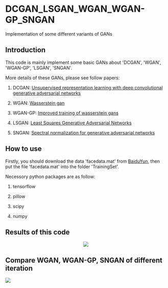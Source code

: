 # DCGAN_LSGAN_WGAN_WGAN-GP_SNGAN
Implementation of some different variants of GANs 

Introduction
--------------

This code is mainly implement some basic GANs about 'DCGAN', 'WGAN', 'WGAN-GP', 'LSGAN', 'SNGAN'. 

More details of these GANs, please see follow papers:

1. DCGAN: [Unsupervised representation learning with deep convolutional generative adversarial networks](https://arxiv.org/pdf/1511.06434.pdf%C3%AF%C2%BC%E2%80%B0)

2. WGAN: [Wasserstein gan](https://arxiv.org/pdf/1701.07875.pdf?__hstc=200028081.1bb630f9cde2cb5f07430159d50a3c91.1524009600081.1524009600082.1524009600083.1&__hssc=200028081.1.1524009600084&__hsfp=1773666937)

3. WGAN-GP: [Improved training of wasserstein gans](https://papers.nips.cc/paper/7159-improved-training-of-wasserstein-gans.pdf)

4. LSGAN: [Least Squares Generative Adversarial Networks](http://openaccess.thecvf.com/content_ICCV_2017/papers/Mao_Least_Squares_Generative_ICCV_2017_paper.pdf)

5. SNGAN: [Spectral normalization for generative adversarial networks](https://arxiv.org/pdf/1802.05957.pdf)

How to use 
----------
Firstly, you should download the data 'facedata.mat' from [BaiduYun](), then put the file 'facedata.mat' into the folder 'TrainingSet'.

Necessory python packages are as follow:

1. tensorflow

2. pillow

3. scipy

4. numpy

Results of this code
--------------------
<div align=center><img src="https://github.com/MingtaoGuo/DCGAN_LSGAN_WGAN_WGAN-GP_SNGAN/raw/master/Image/DCGAN.jpg"/></div>

Compare WGAN, WGAN-GP, SNGAN of different iteration
-----------------------------------------------------
![](https://github.com/MingtaoGuo/DCGAN_LSGAN_WGAN_WGAN-GP_SNGAN/raw/master/Image/GAN.jpg)
